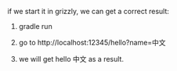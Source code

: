 if we start it in grizzly, we can get a correct result:

1. gradle run

2. go to http://localhost:12345/hello?name=中文

3. we will get hello 中文 as a result.